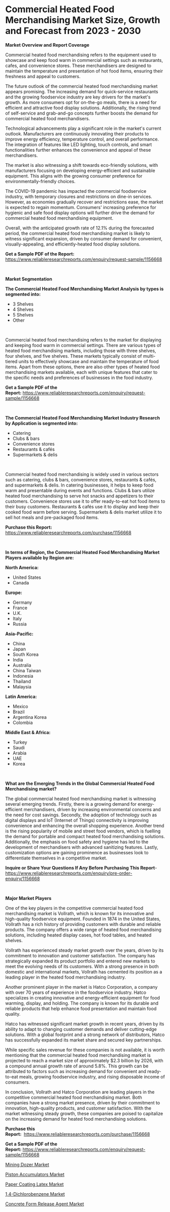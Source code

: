 <p><h1>Commercial Heated Food Merchandising Market Size, Growth and Forecast from 2023 - 2030</h1></p><p><strong>Market Overview and Report Coverage</strong></p>
<p><p>Commercial heated food merchandising refers to the equipment used to showcase and keep food warm in commercial settings such as restaurants, cafes, and convenience stores. These merchandisers are designed to maintain the temperature and presentation of hot food items, ensuring their freshness and appeal to customers.</p><p>The future outlook of the commercial heated food merchandising market appears promising. The increasing demand for quick-service restaurants and the growing foodservice industry are key drivers for the market's growth. As more consumers opt for on-the-go meals, there is a need for efficient and attractive food display solutions. Additionally, the rising trend of self-service and grab-and-go concepts further boosts the demand for commercial heated food merchandisers.</p><p>Technological advancements play a significant role in the market's current outlook. Manufacturers are continuously innovating their products to improve energy efficiency, temperature control, and overall performance. The integration of features like LED lighting, touch controls, and smart functionalities further enhances the convenience and appeal of these merchandisers.</p><p>The market is also witnessing a shift towards eco-friendly solutions, with manufacturers focusing on developing energy-efficient and sustainable equipment. This aligns with the growing consumer preference for environmentally-friendly choices.</p><p>The COVID-19 pandemic has impacted the commercial foodservice industry, with temporary closures and restrictions on dine-in services. However, as economies gradually recover and restrictions ease, the market is expected to regain momentum. Consumers' increasing preference for hygienic and safe food display options will further drive the demand for commercial heated food merchandising equipment.</p><p>Overall, with the anticipated growth rate of 12.1% during the forecasted period, the commercial heated food merchandising market is likely to witness significant expansion, driven by consumer demand for convenient, visually-appealing, and efficiently-heated food display solutions.</p></p>
<p><strong>Get a Sample PDF of the Report:</strong> <a href="https://www.reliableresearchreports.com/enquiry/request-sample/1156668">https://www.reliableresearchreports.com/enquiry/request-sample/1156668</a></p>
<p>&nbsp;</p>
<p><strong>Market Segmentation</strong></p>
<p><strong>The Commercial Heated Food Merchandising Market Analysis by types is segmented into:</strong></p>
<p><ul><li>3 Shelves</li><li>4 Shelves</li><li>5 Shelves</li><li>Other</li></ul></p>
<p>&nbsp;</p>
<p><p>Commercial heated food merchandising refers to the market for displaying and keeping food warm in commercial settings. There are various types of heated food merchandising markets, including those with three shelves, four shelves, and five shelves. These markets typically consist of multi-tiered units to effectively showcase and maintain the temperature of food items. Apart from these options, there are also other types of heated food merchandising markets available, each with unique features that cater to the specific needs and preferences of businesses in the food industry.</p></p>
<p><strong>Get a Sample PDF of the Report:</strong>&nbsp;<a href="https://www.reliableresearchreports.com/enquiry/request-sample/1156668">https://www.reliableresearchreports.com/enquiry/request-sample/1156668</a></p>
<p>&nbsp;</p>
<p><strong>The Commercial Heated Food Merchandising Market Industry Research by Application is segmented into:</strong></p>
<p><ul><li>Catering</li><li>Clubs & bars</li><li>Convenience stores</li><li>Restaurants & cafés</li><li>Supermarkets & delis</li></ul></p>
<p>&nbsp;</p>
<p><p>Commercial heated food merchandising is widely used in various sectors such as catering, clubs & bars, convenience stores, restaurants & cafés, and supermarkets & delis. In catering businesses, it helps to keep food warm and presentable during events and functions. Clubs & bars utilize heated food merchandising to serve hot snacks and appetizers to their customers. Convenience stores use it to offer ready-to-eat hot food items to their busy customers. Restaurants & cafés use it to display and keep their cooked food warm before serving. Supermarkets & delis market utilize it to sell hot meals and pre-packaged food items.</p></p>
<p><strong>Purchase this Report:</strong>&nbsp; <a href="https://www.reliableresearchreports.com/purchase/1156668">https://www.reliableresearchreports.com/purchase/1156668</a></p>
<p>&nbsp;</p>
<p><strong>In terms of Region, the Commercial Heated Food Merchandising Market Players available by Region are:</strong></p>
<p>
    <p> <strong> North America: </strong>
        <ul>
            <li>United States</li>
            <li>Canada</li>
        </ul>
        </p> 
    <p> <strong> Europe: </strong>
        <ul>
            <li>Germany</li>
            <li>France</li>
            <li>U.K.</li>
            <li>Italy</li>
            <li>Russia</li>
        </ul>
        </p> 
    <p> <strong> Asia-Pacific: </strong>
        <ul>
            <li>China</li>
            <li>Japan</li>
            <li>South Korea</li>
            <li>India</li>
            <li>Australia</li>
            <li>China Taiwan</li>
            <li>Indonesia</li>
            <li>Thailand</li>
            <li>Malaysia</li>
        </ul>
        </p> 
    <p> <strong> Latin America: </strong>
        <ul>
            <li>Mexico</li>
            <li>Brazil</li>
            <li>Argentina Korea</li>
            <li>Colombia</li>
        </ul>
        </p> 
    <p> <strong> Middle East & Africa: </strong>
        <ul>
            <li>Turkey</li>
            <li>Saudi</li>
            <li>Arabia</li>
            <li>UAE</li>
            <li>Korea</li>
        </ul>
    </p>
    </p>
<p>&nbsp;</p>
<p><strong>What are the Emerging Trends in the Global Commercial Heated Food Merchandising market?</strong></p>
<p><p>The global commercial heated food merchandising market is witnessing several emerging trends. Firstly, there is a growing demand for energy-efficient merchandisers, driven by increasing environmental concerns and the need for cost savings. Secondly, the adoption of technology such as digital displays and IoT (Internet of Things) connectivity is improving convenience and enhancing the overall shopping experience. Another trend is the rising popularity of mobile and street food vendors, which is fuelling the demand for portable and compact heated food merchandising solutions. Additionally, the emphasis on food safety and hygiene has led to the development of merchandisers with advanced sanitizing features. Lastly, customization options are gaining prominence as businesses look to differentiate themselves in a competitive market.</p></p>
<p><strong>Inquire or Share Your Questions If Any Before Purchasing This Report</strong>- <a href="https://www.reliableresearchreports.com/enquiry/pre-order-enquiry/1156668">https://www.reliableresearchreports.com/enquiry/pre-order-enquiry/1156668</a></p>
<p>&nbsp;</p>
<p><strong>Major Market Players</strong></p>
<p><p>One of the key players in the competitive commercial heated food merchandising market is Vollrath, which is known for its innovative and high-quality foodservice equipment. Founded in 1874 in the United States, Vollrath has a rich history of providing customers with durable and reliable products. The company offers a wide range of heated food merchandising solutions, including heated display cases, hot food tables, and heated shelves.</p><p>Vollrath has experienced steady market growth over the years, driven by its commitment to innovation and customer satisfaction. The company has strategically expanded its product portfolio and entered new markets to meet the evolving needs of its customers. With a strong presence in both domestic and international markets, Vollrath has cemented its position as a leading player in the heated food merchandising industry.</p><p>Another prominent player in the market is Hatco Corporation, a company with over 70 years of experience in the foodservice industry. Hatco specializes in creating innovative and energy-efficient equipment for food warming, display, and holding. The company is known for its durable and reliable products that help enhance food presentation and maintain food quality.</p><p>Hatco has witnessed significant market growth in recent years, driven by its ability to adapt to changing customer demands and deliver cutting-edge solutions. With a global footprint and a strong network of distributors, Hatco has successfully expanded its market share and secured key partnerships.</p><p>While specific sales revenue for these companies is not available, it is worth mentioning that the commercial heated food merchandising market is projected to reach a market size of approximately $2.3 billion by 2026, with a compound annual growth rate of around 5.8%. This growth can be attributed to factors such as increasing demand for convenient and ready-to-eat meals, growing foodservice industry, and rising disposable income of consumers.</p><p>In conclusion, Vollrath and Hatco Corporation are leading players in the competitive commercial heated food merchandising market. Both companies have a strong market presence, driven by their commitment to innovation, high-quality products, and customer satisfaction. With the market witnessing steady growth, these companies are poised to capitalize on the increasing demand for heated food merchandising solutions.</p></p>
<p><strong>Purchase this Report:</strong>&nbsp;&nbsp;<a href="https://www.reliableresearchreports.com/purchase/1156668">https://www.reliableresearchreports.com/purchase/1156668</a></p>
<p></p>
<p><strong>Get a Sample PDF of the Report:</strong>&nbsp;<a href="https://www.reliableresearchreports.com/enquiry/request-sample/1156668">https://www.reliableresearchreports.com/enquiry/request-sample/1156668</a></p>
<p><p><a href="https://medium.com/@danesanford_55006/mining-dozer-market-size-growth-forecast-2023-2030-d79bacdad5b0">Mining Dozer Market</a></p><p><a href="https://medium.com/@ollierippin/piston-accumulators-market-size-growth-forecast-2023-2030-26a1df661ea1">Piston Accumulators Market</a></p><p><a href="https://www.linkedin.com/pulse/decoding-paper-coating-latex-market-deep-dive-latest-trends-radee/">Paper Coating Latex Market</a></p><p><a href="https://github.com/santosh758595/Market-Research-Report-List-1/blob/main/14-dichlorobenzene-market.md">1,4-Dichlorobenzene Market</a></p><p><a href="https://www.linkedin.com/pulse/concrete-form-release-agent-market-size-share-amp-trends-nzdoe/">Concrete Form Release Agent Market</a></p></p>